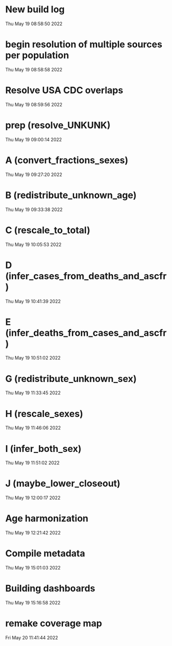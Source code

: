 
# New build log 
 Thu May 19 08:58:50 2022 


# begin resolution of multiple sources per population 
 Thu May 19 08:58:58 2022 


# Resolve USA CDC overlaps 
 Thu May 19 08:59:56 2022 


# prep (resolve_UNKUNK) 
 Thu May 19 09:00:14 2022 


# A (convert_fractions_sexes) 
 Thu May 19 09:27:20 2022 


# B (redistribute_unknown_age) 
 Thu May 19 09:33:38 2022 


# C (rescale_to_total) 
 Thu May 19 10:05:53 2022 


# D (infer_cases_from_deaths_and_ascfr) 
 Thu May 19 10:41:39 2022 


# E (infer_deaths_from_cases_and_ascfr) 
 Thu May 19 10:51:02 2022 


# G (redistribute_unknown_sex) 
 Thu May 19 11:33:45 2022 


# H (rescale_sexes) 
 Thu May 19 11:46:06 2022 


# I (infer_both_sex) 
 Thu May 19 11:51:02 2022 


# J (maybe_lower_closeout) 
 Thu May 19 12:00:17 2022 


# Age harmonization 
 Thu May 19 12:21:42 2022 


# Compile metadata 
 Thu May 19 15:01:03 2022 


# Building dashboards 
 Thu May 19 15:16:58 2022 


# remake coverage map 
 Fri May 20 11:41:44 2022 

